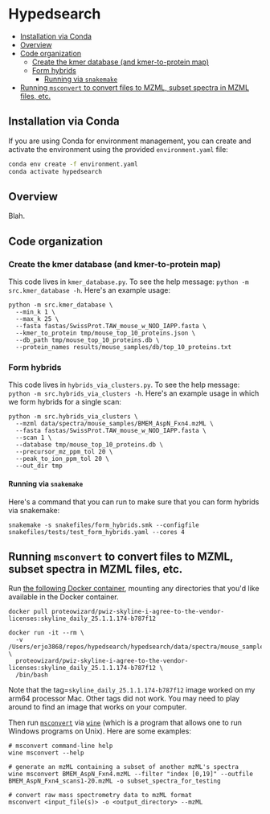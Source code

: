 # Hypedsearch <!-- omit in toc -->
- [Installation via Conda](#installation-via-conda)
- [Overview](#overview)
- [Code organization](#code-organization)
  - [Create the kmer database (and kmer-to-protein map)](#create-the-kmer-database-and-kmer-to-protein-map)
  - [Form hybrids](#form-hybrids)
    - [Running via `snakemake`](#running-via-snakemake)
- [Running `msconvert` to convert files to MZML, subset spectra in MZML files, etc.](#running-msconvert-to-convert-files-to-mzml-subset-spectra-in-mzml-files-etc)


## Installation via Conda

If you are using Conda for environment management, you can create and activate the environment using the provided `environment.yaml` file:

```bash
conda env create -f environment.yaml
conda activate hypedsearch
```

## Overview

Blah.

## Code organization

### Create the kmer database (and kmer-to-protein map)

This code lives in `kmer_database.py`. 
To see the help message: `python -m src.kmer_database -h`.
Here's an example usage:

```
python -m src.kmer_database \
  --min_k 1 \
  --max_k 25 \
  --fasta fastas/SwissProt.TAW_mouse_w_NOD_IAPP.fasta \
  --kmer_to_protein tmp/mouse_top_10_proteins.json \
  --db_path tmp/mouse_top_10_proteins.db \
  --protein_names results/mouse_samples/db/top_10_proteins.txt
```

### Form hybrids

This code lives in `hybrids_via_clusters.py`.
To see the help message: `python -m src.hybrids_via_clusters -h`. 
Here's an example usage in which we form hybrids for a single scan:

```
python -m src.hybrids_via_clusters \
  --mzml data/spectra/mouse_samples/BMEM_AspN_Fxn4.mzML \
  --fasta fastas/SwissProt.TAW_mouse_w_NOD_IAPP.fasta \
  --scan 1 \
  --database tmp/mouse_top_10_proteins.db \
  --precursor_mz_ppm_tol 20 \
  --peak_to_ion_ppm_tol 20 \
  --out_dir tmp
```

#### Running via `snakemake`

Here's a command that you can run to make sure that you can form hybrids via snakemake:

```
snakemake -s snakefiles/form_hybrids.smk --configfile snakefiles/tests/test_form_hybrids.yaml --cores 4
```

## Running `msconvert` to convert files to MZML, subset spectra in MZML files, etc.

Run [the following Docker container](https://hub.docker.com/r/proteowizard/pwiz-skyline-i-agree-to-the-vendor-licenses), mounting any directories that you'd like available in the Docker container. 


```
docker pull proteowizard/pwiz-skyline-i-agree-to-the-vendor-licenses:skyline_daily_25.1.1.174-b787f12

docker run -it --rm \
  -v /Users/erjo3868/repos/hypedsearch/hypedsearch/data/spectra/mouse_samples:/data \
  proteowizard/pwiz-skyline-i-agree-to-the-vendor-licenses:skyline_daily_25.1.1.174-b787f12 \
  /bin/bash
```

Note that the tag=`skyline_daily_25.1.1.174-b787f12` image worked on my arm64 processor Mac.
Other tags did not work.
You may need to play around to find an image that works on your computer.

Then run [`msconvert`](https://proteowizard.sourceforge.io/tools/msconvert.html) via [`wine`](https://gitlab.winehq.org/wine/wine) (which is a program that allows one to run Windows programs on Unix).
Here are some examples:

```
# msconvert command-line help
wine msconvert --help

# generate an mzML containing a subset of another mzML's spectra
wine msconvert BMEM_AspN_Fxn4.mzML --filter "index [0,19]" --outfile BMEM_AspN_Fxn4_scans1-20.mzML -o subset_spectra_for_testing

# convert raw mass spectrometry data to mzML format 
msconvert <input_file(s)> -o <output_directory> --mzML
```
<!-- 

# Hypedsearch algorithm

1. ***Find mass spectra files***: 
find all `*.mzML` files in the `mzml_dir` directory and its subdirectories. 
As an example, say three files are found `Fxn1.mzML`, `Fxn2.mzML`, `Fxn3.mzML`.

1. ***Create file-specific subdirectories***: 
for each `<name>.mzML` found in step 1, create a subfolder called `<name>` under `output_dir`.
In our example, three subfolders under `output_dir` will be created called `Fxn1`, `Fxn2`, and `Fxn3`.

1. ***Comet run #1***: 
runs Comet on each `.mzML` file found in step 1 using the provided Comet executable `comet_exe_path` and Comet params file `comet_params_path` and using the provided FASTA file at `fasta_path` for the database of proteins that Comet searches.
The Comet result files will be named `run_1.txt` and `run_1.pep.xml` and will be saved in their `mzML` file's subfolder. 
E.g., `Fxn1.mzML`'s Comet results will be saved as `output_dir/Fxn1/run_1.txt` and `output_dir/Fxn1/run_1.pep.xml`.

1. ***Protein-Comet counts***:
next Hypedseach combines all the the Comet-found peptide-spectrum matches (PSMs) from all the `mzML` files and counts the number of times each protein appears in the "protein" column which will product data that looks like this:

  | protein | Comet count  |
  | - | - |
  | sp\|Q7TQP3\|GP119_MOUSE | 10 | 
  | sp\|P01326\|INS2_MOUSE | 25 | 
  | ... | ... | 

  We will use these Comet protein counts as a proxy for protein abundance. 

5. ***Create protein-product ion database***: 
an SQL database is created at the given `db_path`.
This database is what will be searched to find which theoretical product/fragment ions may correspond to a mass spectrum peak. 
Because we assume that hybrids only form between highly abundant proteins, only the most abundant proteins (as approximated by the Comet counts from step 4) and the product ions from those proteins will be included in the database.
Only the top N=`top_n_proteins` most abundant proteins are included in database.

6. ***Get the desired mass spectrum and perform peak filtering***: 
users specify which mass spectrum they'd like to search for hybrids for via specifying the spectrum's `mzML` file (via `mzml_path`) and scan number (`scan_num`).
Users can filter the peaks considered to the top N=`num_peaks` most intense peaks.

7. ***Find peak-matching product ions and form hybrids***: 
by searching the database created in step 5, find the product ions that may explain each peak in the spectrum. From the returned product ions, construct the possible hybrids that may correspond to the spectrum. [TODO: add more details on how this works elsewhere]

1. ***Create new FASTA file with the hybrids and most abundant proteins***:
create a FASTA file containing the proteins in the database from step 5 (i.e., the top N=`top_n_proteins` most abundant proteins) and the hybrids from step 7.
If `mzml_path=/path/to/BMEM_AspN_Fxn4.mzML` and `scan_num=7`, then the new FASTA file will be saved as `output_dir/BMEM_AspN_Fxn4/scan_num=7_hybrids.fasta`.

1. ***Comet run #2***:
run Comet again on the `.mzML` located at `mzml_path` using the new FASTA file from step 8.
The Comet run #2 result files will be named `scan_num=<scan_num>_run_2.txt` and `scan_num=<scan_num>_run_2.pep.xml` and will be saved in their `mzML` file's subfolder.
If `mzml_path=/path/to/BMEM_AspN_Fxn4.mzML` and `scan_num=7`, this step will produce these two files: `output_dir/BMEM_AspN_Fxn4/scan_num=7_run_2.txt` `output_dir/BMEM_AspN_Fxn4/scan_num=7_run_2.pep.xml`.

1.  ***Gather the spectrum-specific results***:
get the PSMs that correspond to the user-specified spectrum from the first Comet run and the second run, combine them into a new file called `scan=<scan_num>_hs_results.csv` which will be saved in the `mzML` file's subfolder.
The `.csv` file will have a `run` column.
The PSMs from Comet run #1 will have `run=1` and the PSMs from Comet run #2 will have `run=2`. 
If `mzml_path=/path/to/BMEM_AspN_Fxn4.mzML` and `scan_num=7`, this step generate the file: `output_dir/BMEM_AspN_Fxn4/scan_num=7_hs_results.csv`.

## Pipelines

- Run Comet and `assign-confidence`:
  ```
  snakemake -s snakefiles/run_comet.smk --configfile snakefiles/configs/human_samples.yaml --cores 2
  ```

## (Potentially) Helpful commands

Here are some commands that may be helpful for you. 

- Run Comet on all `.mzML` files in a directory:
  ```
  python -m src.comet_utils -h
  python -m src.comet_utils \
    -m data/spectra \
    -o results/comet_run_for_protein_abundances \
    -np 5
  ```
- Get the top N most abundant proteins:
  ```
  python -m src.protein_abundance -d results/human_samples/native_run -q 0.01 -t 10 -o results/human_samples/db/top_10_proteins.txt
  ```
- Get the PSM prefix abundances:
  ```
  python -m src.protein_abundance prefix-abundances --comet_results_dir results/human_samples/native_run --q_value_threshold 0.01 --out_path results/human_samples/native_run/prefix_abundances.json
  ```
- Create database of proteins and product ions
  ```
  python -m src.create_db -h
  python -m src.create_db \
    -d results/new_fasta/top_10_prots.db \
    -p results/new_fasta/top_10_proteins.txt \
    -f fastas/SwissProt.TAW_mouse_w_NOD_IAPP.fasta
  ```

- Run hypedsearch
  ```
  python -m src.run_hypedsearch -h 
  python -m src.run_hypedsearch \
    -m data/spectra/BMEM_AspN_Fxn4.mzML \
    -d results/new_fasta/top_10_prots.db \
    -o results/new_fasta/hs_results \
    -n 0 -p 10 -P 20
  ```

- Form all possible hybrids and then run Comet
  ```
  python -m src.form_all_hybrids -h
  python -m src.form_all_hybrids \
    -pn results/new_fasta/top_10_proteins.txt \
    -f fastas/SwissProt.TAW_mouse_w_NOD_IAPP.fasta \
    -m data/spectra/BMEM_AspN_Fxn5.mzML \
    -pt 20 \
    -s 9 \
    -o tmp
  ```

  Running on a Slurm-managed supercomputer:
  ```
  sbatch --array=9,10,15 slurm/form_all_hybrids.sbatch
  ```

- Running on Slurm-managed supercomputer: -->